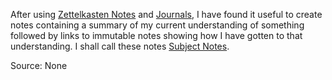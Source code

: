 After using [Zettelkasten Notes](../notes/zettelkasten-note.md) and [Journals](../notes/journal.md), I have found it useful to create notes containing a summary of my current understanding of something followed by links to immutable notes showing how I have gotten to that understanding. I shall call these notes [Subject Notes](../notes/subject-note.md).

Source: None
